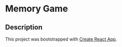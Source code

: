 # Memory Game

## Description

This project was bootstrapped with [Create React App](https://github.com/facebook/create-react-app).